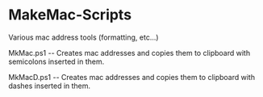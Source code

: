 # MakeMac-Scripts
Various mac address tools (formatting, etc...)

MkMac.ps1   --  Creates mac addresses and copies them to clipboard with semicolons inserted in them.

MkMacD.ps1  --  Creates mac addresses and copies them to clipboard with dashes inserted in them.
